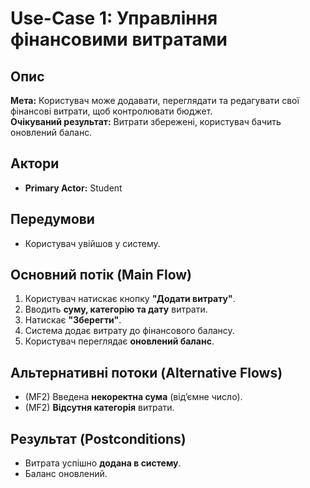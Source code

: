 # Use-Case 1: Управління фінансовими витратами

## Опис
**Мета:** Користувач може додавати, переглядати та редагувати свої фінансові витрати, щоб контролювати бюджет.  
**Очікуваний результат:** Витрати збережені, користувач бачить оновлений баланс.

## Актори
- **Primary Actor:** Student

## Передумови
- Користувач увійшов у систему.

## Основний потік (Main Flow)
1. Користувач натискає кнопку **"Додати витрату"**.
2. Вводить **суму, категорію та дату** витрати.
3. Натискає **"Зберегти"**.
4. Система додає витрату до фінансового балансу.
5. Користувач переглядає **оновлений баланс**.

## Альтернативні потоки (Alternative Flows)
- (MF2) Введена **некоректна сума** (від’ємне число).
- (MF2) **Відсутня категорія** витрати.

## Результат (Postconditions)
- Витрата успішно **додана в систему**.
- Баланс оновлений.  
